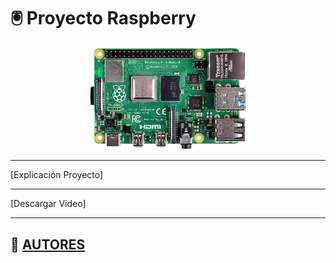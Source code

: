 # 🖲️ Proyecto Raspberry

<p align="center"><a href="https://www.raspberrypi.com/products/raspberry-pi-4-model-b/"><img src="img/raspberryPi4.jpg" alt="raspberry" width="50%"></a></p>

---

[Explicación Proyecto]

---

[Descargar Video]

---

## 👤 [AUTORES](autores.md)
